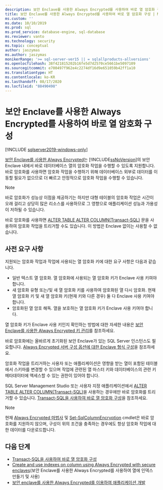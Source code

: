 ```yaml
---
description: 보안 Enclave를 사용한 Always Encrypted를 사용하여 바로 열 암호화 구성
title: 보안 Enclave를 사용한 Always Encrypted를 사용하여 바로 열 암호화 구성 | Microsoft Docs
ms.custom: ''
ms.date: 10/10/2019
ms.prod: sql
ms.prod_service: database-engine, sql-database
ms.reviewer: vanto
ms.technology: security
ms.topic: conceptual
author: jaszymas
ms.author: jaszymas
monikerRange: '>= sql-server-ver15 || = sqlallproducts-allversions'
ms.openlocfilehash: 38f421815202b16fe5d7d2570ce5661be5097109
ms.sourcegitcommit: e700497f962e4c2274df16d9e651059b42ff1a10
ms.translationtype: HT
ms.contentlocale: ko-KR
ms.lasthandoff: 08/17/2020
ms.locfileid: "88490498"
---
```

# <a name="configure-column-encryption-in-place-using-always-encrypted-with-secure-enclaves"></a>보안 Enclave를 사용한 Always Encrypted를 사용하여 바로 열 암호화 구성 
[!INCLUDE [sqlserver2019-windows-only](../../../includes/applies-to-version/sqlserver2019-windows-only.md)]

[보안 Enclave를 사용한 Always Encrypted](always-encrypted-enclaves.md)는 [!INCLUDE[ssNoVersion](../../../includes/ssnoversion-md.md)]의 보안 Enclave 내에서 바로 데이터베이스 열의 암호화 작업을 수행할 수 있도록 지원합니다. 바로 암호화를 사용하면 암호화 작업을 수행하기 위해 데이터베이스 외부로 데이터를 이동할 필요가 없으므로 더 빠르고 안정적으로 암호화 작업을 수행할 수 있습니다. 

> [!NOTE]
> 바로 암호화가 성능상 이점을 제공하기는 하지만 대형 테이블의 암호화 작업은 시간이 오래 걸리고 상당히 많은 리소스를 사용하므로 그 영향으로 애플리케이션 성능과 가용성이 저하될 수 있습니다.

바로 암호화를 사용하면 [ALTER TABLE ALTER COLUMN(Transact-SQL)](../../../t-sql/statements/alter-table-transact-sql.md) 문을 사용하여 암호화 작업을 트리거할 수도 있습니다. 이 방법은 Enclave 없이는 사용할 수 없습니다.

## <a name="prerequisites"></a>사전 요구 사항
지원되는 암호화 작업과 작업에 사용되는 열 암호화 키에 대한 요구 사항은 다음과 같습니다.
- 일반 텍스트 열 암호화. 열 암호화에 사용되는 열 암호화 키가 Enclave 사용 키여야 합니다.
- 새 암호화 유형 또는/및 새 열 암호화 키를 사용하여 암호화된 열 다시 암호화. 현재 열 암호화 키 및 새 열 암호화 키(현재 키와 다른 경우) 둘 다 Enclave 사용 키여야 합니다.
- 암호화된 열 암호 해독. 열을 보호하는 열 암호화 키가 Enclave 사용 키여야 합니다.

열 암호화 키가 Enclave 사용 키인지 확인하는 방법에 대한 자세한 내용은 [보안 Enclave를 사용한 Always Encrypted 키 관리](always-encrypted-enclaves-manage-keys.md)를 참조하세요.

바로 암호화에는 올바르게 초기화된 보안 Enclave가 있는 SQL Server 인스턴스도 필요합니다. [Always Encrypted 서버 구성 옵션에 대한 Enclave 형식 구성](../../../database-engine/configure-windows/configure-column-encryption-enclave-type.md)을 참조하세요.

암호화 작업을 트리거하는 사용자 또는 애플리케이션은 영향을 받는 열이 포함된 테이블에서 스키마를 변경할 수 있으며 작업에 관련된 열 마스터 키와 데이터베이스의 관련 키 메타데이터에 액세스할 수 있는 권한이 있어야 합니다.

SQL Server Management Studio 또는 사용자 지정 애플리케이션에서 [ALTER TABLE ALTER COLUMN(Transact-SQL)](../../../t-sql/statements/alter-table-transact-sql.md)을 사용하는 경우에만 바로 암호화를 트리거할 수 있습니다. [Transact-SQL을 사용하여 바로 열 암호화 구성](always-encrypted-enclaves-configure-encryption-tsql.md)을 참조하세요.

> [!NOTE]
> 현재 [Always Encrypted 마법사](always-encrypted-wizard.md) 및 [Set-SqlColumnEncryption](https://docs.microsoft.com/powershell/module/sqlserver/set-sqlcolumnencryption) cmdlet은 바로 암호화를 지원하지 않으며, 구성이 위의 조건을 충족하는 경우에도 항상 암호화 작업에 대한 데이터를 다운로드합니다. 

## <a name="next-steps"></a>다음 단계
- [Transact-SQL을 사용하여 바로 열 암호화 구성](always-encrypted-enclaves-configure-encryption-tsql.md)
- [Create and use indexes on column using Always Encrypted with secure enclaves](always-encrypted-enclaves-create-use-indexes.md)(보안 Enclave를 사용한 Always Encrypted를 사용하여 열에 인덱스 만들기 및 사용)
- [보안 enclave를 사용한 Always Encrypted를 이용하여 애플리케이션 개발](always-encrypted-enclaves-client-development.md)
